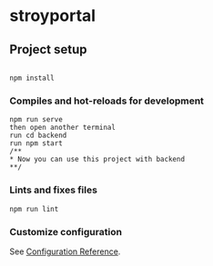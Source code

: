  # stroyportal

## Project setup
```

npm install
```

### Compiles and hot-reloads for development
```
npm run serve
then open another terminal
run cd backend
run npm start
/**
* Now you can use this project with backend
**/

```



### Lints and fixes files
```
npm run lint
```

### Customize configuration
See [Configuration Reference](https://cli.vuejs.org/config/).
